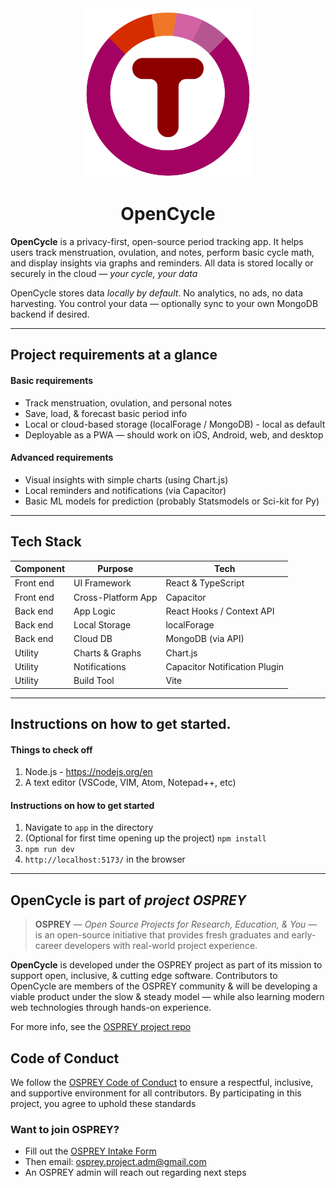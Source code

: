 <div align="center">

<a href="https://github.com/almsam/Open-Cycle">
  <img src="logo/period logo.png" alt="Logo" width="270" height="270">
</a>

<h1 align="center">OpenCycle</h1>

</div>

**OpenCycle** is a privacy-first, open-source period tracking app. It helps users track menstruation, ovulation, and notes, perform basic cycle math, and display insights via graphs and reminders. All data is stored locally or securely in the cloud — *your cycle, your data*

OpenCycle stores data *locally by default*. No analytics, no ads, no data harvesting. You control your data — optionally sync to your own MongoDB backend if desired.

---

## Project requirements at a glance

#### Basic requirements

- Track menstruation, ovulation, and personal notes
- Save, load, & forecast basic period info
- Local or cloud-based storage (localForage / MongoDB) - local as default
- Deployable as a PWA — should work on iOS, Android, web, and desktop

#### Advanced requirements

- Visual insights with simple charts (using Chart.js)
- Local reminders and notifications (via Capacitor)
- Basic ML models for prediction (probably Statsmodels or Sci-kit for Py)

---

## Tech Stack

| Component | Purpose            | Tech                          |
| --------- | ------------------ | ----------------------------- |
| Front end | UI Framework       | React & TypeScript            |
| Front end | Cross-Platform App | Capacitor                     |
| Back end  | App Logic          | React Hooks / Context API     |
| Back end  | Local Storage      | localForage                   |
| Back end  | Cloud DB           | MongoDB (via API)             |
| Utility   | Charts & Graphs    | Chart.js                      |
| Utility   | Notifications      | Capacitor Notification Plugin |
| Utility   | Build Tool         | Vite                          |

---

## Instructions on how to get started.

#### Things to check off

1. Node.js - https://nodejs.org/en
2. A text editor (VSCode, VIM, Atom, Notepad++, etc)

#### Instructions on how to get started

1. Navigate to ``app`` in the directory
2. (Optional for first time opening up the project) ``npm install``
3. ``npm run dev``
4. ``http://localhost:5173/`` in the browser

---

## OpenCycle is part of ***project OSPREY***

> **OSPREY** — *Open Source Projects for Research, Education, & You* — is an open-source initiative that provides fresh graduates and early-career developers with real-world project experience.

**OpenCycle** is developed under the OSPREY project as part of its mission to support open, inclusive, & cutting edge software. Contributors to OpenCycle are members of the OSPREY community & will be developing a viable product under the slow & steady model — while also learning modern web technologies through hands-on experience.

For more info, see the [OSPREY project repo](https://github.com/almsam/OSPREY)

## Code of Conduct

We follow the [OSPREY Code of Conduct](https://github.com/almsam/OSPREY/tree/main?tab=coc-ov-file) to ensure a respectful, inclusive, and supportive environment for all contributors. By participating in this project, you agree to uphold these standards

### Want to join OSPREY?
- Fill out the [OSPREY Intake Form](https://forms.gle/7pdDQtkV4XDXB1TE9)
- Then email: [osprey.project.adm@gmail.com](sprey.project.adm@gmail.com)
- An OSPREY admin will reach out regarding next steps
